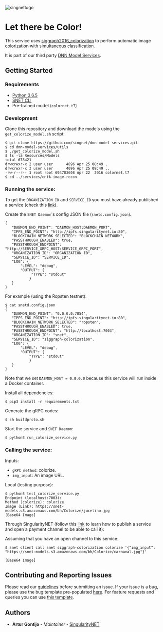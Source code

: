 [issue-template]: ../../../../../issues/new?template=BUG_REPORT.md
[feature-template]: ../../../../../issues/new?template=FEATURE_REQUEST.md

![singnetlogo](../../docs/assets/singnet-logo.jpg 'SingularityNET')

# Let there be Color!

This service uses [siggraph2016_colorization](http://iizuka.cs.tsukuba.ac.jp/projects/colorization/en/) to perform 
automatic image colorization with simultaneous classification.

It is part of our third party [DNN Model Services](https://github.com/singnet/dnn-model-services).

## Getting Started

### Requirements

- [Python 3.6.5](https://www.python.org/downloads/release/python-365/)
- [SNET CLI](https://github.com/singnet/snet-cli)
- Pre-trained model (`colornet.t7`)

### Development

Clone this repository and download the models using the `get_colorize_model.sh` script:

```
$ git clone https://github.com/singnet/dnn-model-services.git
$ cd dnn-model-services/utils
$ ./get_colorize_model.sh
$ ls -la Resources/Models
total 678421
drwxrwxr-x 2 user user      4096 Apr 25 08:49 .
drwxrwxr-x 3 user user      4096 Apr 25 08:49 ..
-rw-r--r-- 1 root root 694703608 Apr 22  2016 colornet.t7
$ cd ../services/cntk-image-recon
```

### Running the service:

To get the `ORGANIZATION_ID` and `SERVICE_ID` you must have already published a service (check this [link](https://dev.singularitynet.io/tutorials/publish/)).

Create the `SNET Daemon`'s config JSON file (`snetd.config.json`).

```
{
   "DAEMON_END_POINT": "DAEMON_HOST:DAEMON_PORT",
   "IPFS_END_POINT": "http://ipfs.singularitynet.io:80",
   "BLOCKCHAIN_NETWORK_SELECTED": "BLOCKCHAIN_NETWORK",
   "PASSTHROUGH_ENABLED": true,
   "PASSTHROUGH_ENDPOINT": "http://SERVICE_GRPC_HOST:SERVICE_GRPC_PORT",  
   "ORGANIZATION_ID": "ORGANIZATION_ID",
   "SERVICE_ID": "SERVICE_ID",
   "LOG": {
       "LEVEL": "debug",
       "OUTPUT": {
            "TYPE": "stdout"
           }
   }
}
```

For example (using the Ropsten testnet):

```
$ cat snetd.config.json
{
   "DAEMON_END_POINT": "0.0.0.0:7054",
   "IPFS_END_POINT": "http://ipfs.singularitynet.io:80",
   "BLOCKCHAIN_NETWORK_SELECTED": "ropsten",
   "PASSTHROUGH_ENABLED": true,
   "PASSTHROUGH_ENDPOINT": "http://localhost:7003",
   "ORGANIZATION_ID": "snet",
   "SERVICE_ID": "siggraph-colorization",
   "LOG": {
       "LEVEL": "debug",
       "OUTPUT": {
           "TYPE": "stdout"
           }
   }
}
```

Note that we set `DAEMON_HOST = 0.0.0.0` because this service will run inside a Docker container.

Install all dependencies:
```
$ pip3 install -r requirements.txt
```
Generate the gRPC codes:
```
$ sh buildproto.sh
```
Start the service and `SNET Daemon`:
```
$ python3 run_colorize_service.py
```

### Calling the service:

Inputs:
  - `gRPC method`: colorize.
  - `img_input`: An image URL.

Local (testing purpose):

```
$ python3 test_colorize_service.py 
Endpoint (localhost:7003): 
Method (colorize): colorize
Image (Link): https://snet-models.s3.amazonaws.com/bh/Colorize/jucelino.jpg
[Base64 Image]
```

Through SingularityNET (follow this [link](https://dev.singularitynet.io/tutorials/publish/) to learn how to publish a service and open a payment channel to be able to call it):

Assuming that you have an open channel to this service:

```
$ snet client call snet siggraph-colorization colorize '{"img_input": "https://snet-models.s3.amazonaws.com/bh/Colorize/carnaval.jpg"}'

[Base64 Image]

```

## Contributing and Reporting Issues

Please read our [guidelines](https://dev.singularitynet.io/docs/contribute/contribution-guidelines/#submitting-an-issue) before submitting an issue. If your issue is a bug, please use the bug template pre-populated [here][issue-template]. For feature requests and queries you can use [this template][feature-template].

## Authors

* **Artur Gontijo** - *Maintainer* - [SingularityNET](https://www.singularitynet.io)